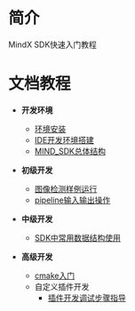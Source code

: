 # 简介
MindX SDK快速入门教程
# 文档教程
 
- **开发环境**
  - [环境安装](1-1安装SDK开发套件.md)
  - [IDE开发环境搭建](1-2IDE开发环境搭建.md)
  - [MIND_SDK总体结构](1-3MindX_SDK总体结构.md)
 
- **初级开发**
  - [图像检测样例运行](2-1图像检测sample样例.md)
  - [pipeline输入输出操作](2-2pipeline输入输出操作.md)
 
- **中级开发**
  - [SDK中常用数据结构使用](3-1常用插件数据结构.md)
 
- **高级开发**
  - [cmake入门](Cmake介绍.md)
  - 自定义插件开发
    - [插件开发调试步骤指导](4-1插件开发调试指导.md)